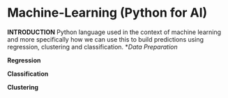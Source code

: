 # Machine-Learning (Python for AI)
**INTRODUCTION**
Python language used in the context of machine learning and more specifically how we can use this to build predictions using regression, clustering and classification.
**Data Preparation*


**Regression**




**Classification**


**Clustering**
